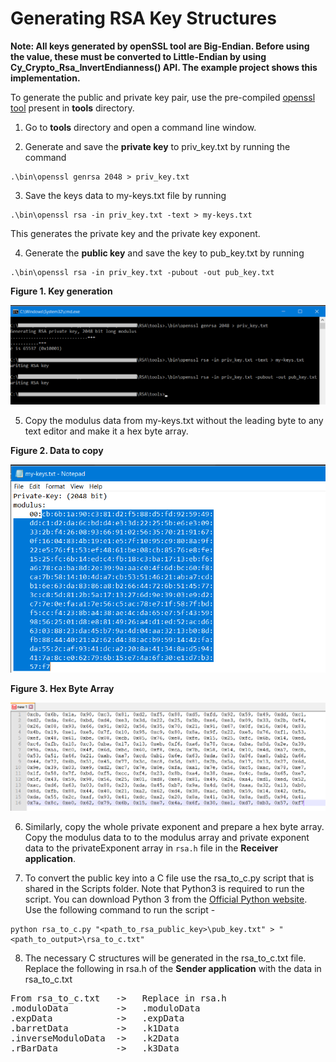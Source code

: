 # Generating RSA Key Structures

**Note: All keys generated by openSSL tool are Big-Endian. Before using the value, these must be converted to Little-Endian by using Cy_Crypto_Rsa_InvertEndianness() API. The example project shows this implementation.**

To generate the public and private key pair, use the pre-compiled [openssl tool](https://www.openssl.org/) present in **tools** directory. 

1. Go to **tools** directory and open a command line window.

2. Generate and save the **private key** to priv_key.txt by running the command 
```
.\bin\openssl genrsa 2048 > priv_key.txt
```

3. Save the keys data to my-keys.txt file by running
```
.\bin\openssl rsa -in priv_key.txt -text > my-keys.txt
```
This generates the private key and the private key exponent. 

4. Generate the **public key** and save the key to pub_key.txt by running
```
.\bin\openssl rsa -in priv_key.txt -pubout -out pub_key.txt
```

**Figure 1. Key generation**

![key_generation](images/key_generation.png)

5. Copy the modulus data from my-keys.txt without the leading byte to any text editor and make it a hex byte array. 

**Figure 2. Data to copy**

![modulus data](images/private_key_modulus.png)

**Figure 3. Hex Byte Array**

![hex byte array](images/hex_byte_format.png)

6. Similarly, copy the whole private exponent and prepare a hex byte array. Copy the modulus data to to the modulus array and private exponent data to the privateExponent array in `rsa.h` file in the **Receiver application**.

7. To convert the public key into a C file use the rsa_to_c.py script that is shared in the Scripts folder. Note that Python3 is required to run the script. You can download Python 3 from the [Official Python website](https://www.python.org/downloads/). 
Use the following command to run the script - 
```
python rsa_to_c.py "<path_to_rsa_public_key>\pub_key.txt" > "<path_to_output>\rsa_to_c.txt"
```
8. The necessary C structures will be generated in the rsa_to_c.txt file. Replace the following in rsa.h of the **Sender application** with the data in rsa_to_c.txt

<pre>
From rsa_to_c.txt   ->   Replace in rsa.h  
.moduloData         ->   .moduloData  
.expData            ->   .expData  
.barretData         ->   .k1Data  
.inverseModuloData  ->   .k2Data  
.rBarData           ->   .k3Data  
</pre>
